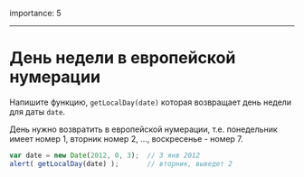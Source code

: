 importance: 5

---

# День недели в европейской нумерации

Напишите функцию, `getLocalDay(date)` которая возвращает день недели для даты `date`.

День нужно возвратить в европейской нумерации, т.е. понедельник имеет номер 1, вторник номер 2, ..., воскресенье - номер 7.

```js no-beautify
var date = new Date(2012, 0, 3);  // 3 янв 2012
alert( getLocalDay(date) );       // вторник, выведет 2
```

